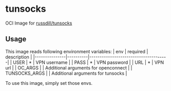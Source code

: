 # tunsocks
OCI Image for [russdill/tunsocks](https://github.com/russdill/tunsocks)

## Usage
This image reads following environment variables:
| env           | required | description                          |
|---------------|----------|--------------------------------------|
| USER          | *        | VPN username                         |
| PASS          | *        | VPN password                         |
| URL           | *        | VPN url                              |
| OC_ARGS       |          | Additional arguments for openconnect |
| TUNSOCKS_ARGS |          | Additional arguments for tunsocks    |

To use this image, simply set those envs.
